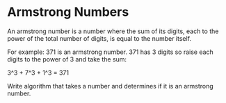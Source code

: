 # Armstrong Numbers

An armstrong number is a number where the sum of its digits, each to the power of the total number of digits, is equal to the number itself.

For example: 371 is an armstrong number. 371 has 3 digits so raise each digits to the power of 3 and take the sum:

3^3 + 7^3 + 1^3 = 371

Write algorithm that takes a number and determines if it is an armstrong number.
